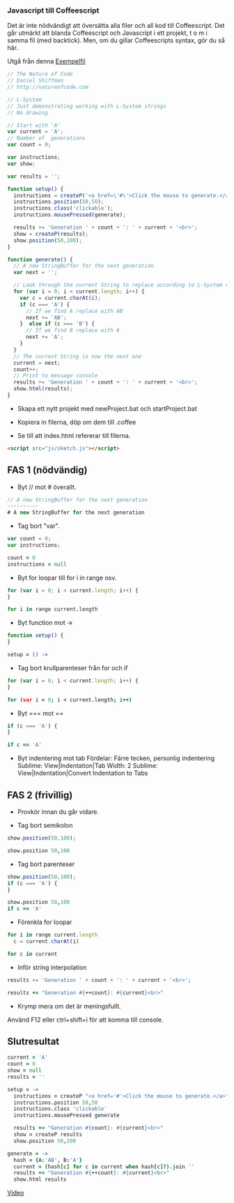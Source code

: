 ### Javascript till Coffeescript

Det är inte nödvändigt att översätta alla filer och all kod till Coffeescript. Det går utmärkt att blanda Coffeescript och Javascript i ett projekt, t o m i samma fil (med backtick). Men, om du gillar Coffeescripts syntax, gör du så här.

Utgå från denna [Exempelfil](https://raw.githubusercontent.com/shiffman/The-Nature-of-Code-Examples-p5.js/master/chp08_fractals/NOC_8_08_SimpleLSystem/sketch.js)

```javascript
// The Nature of Code
// Daniel Shiffman
// http://natureofcode.com

// L-System
// Just demonstrating working with L-System strings
// No drawing

// Start with 'A'
var current = 'A';
// Number of  generations
var count = 0;

var instructions;
var show;

var results = '';

function setup() {
  instructions = createP('<a href=\'#\'>Click the mouse to generate.</a>');
  instructions.position(50,50);
  instructions.class('clickable');
  instructions.mousePressed(generate);

  results += 'Generation ' + count + ': ' + current + '<br>';
  show = createP(results);
  show.position(50,100);
}

function generate() {
  // A new StringBuffer for the next generation
  var next = '';

  // Look through the current String to replace according to L-System rules
  for (var i = 0; i < current.length; i++) {
    var c = current.charAt(i);
    if (c === 'A') {
      // If we find A replace with AB
      next += 'AB';
    }  else if (c === 'B') {
      // If we find B replace with A
      next += 'A';
    }
  }
  // The current String is now the next one
  current = next;
  count++;
  // Print to message console
  results += 'Generation ' + count + ': ' + current + '<br>';
  show.html(results);
}
```

* Skapa ett nytt projekt med newProject.bat och startProject.bat

* Kopiera in filerna, döp om dem till .coffee

* Se till att index.html refererar till filerna.

```html
<script src="js/sketch.js"></script>
```

## FAS 1 (nödvändig)

* Byt // mot # överallt.
```javascript
// A new StringBuffer for the next generation
----------
# A new StringBuffer for the next generation
```

* Tag bort "var".
```javascript
var count = 0;
var instructions;
```
```coffeescript
count = 0
instructions = null
```

* Byt for loopar till for i in range osv.

```javascript
for (var i = 0; i < current.length; i++) {
}
```
```coffeescript
for i in range current.length
```
* Byt function mot ->

```javascript
function setup() {
}
```
```coffeescript
setup = () ->
```

* Tag bort krullparenteser från for och if
```javascript
for (var i = 0; i < current.length; i++) {
}
```
```coffeescript
for (var i = 0; i < current.length; i++)
```

* Byt === mot ==
```javascript
if (c === 'A') {
}
```
```coffeescript
if c == 'A'
```

* Byt indentering mot tab
Fördelar: Färre tecken, personlig indentering
Sublime: View|Indentation|Tab Width: 2
Sublime: View|Indentation|Convert Indentation to Tabs

## FAS 2 (frivillig)

* Provkör innan du går vidare.

* Tag bort semikolon
```javascript
show.position(50,100);
```
```coffeescript
show.position 50,100
```

* Tag bort parenteser
```javascript
show.position(50,100);
if (c === 'A') {
}
```
```coffeescript
show.position 50,100
if c == 'A'
```

* Förenkla for loopar
```javascript
for i in range current.length
  c = current.charAt(i)
```
```coffeescript
for c in current
```

* Inför string interpolation
```javascript
results += 'Generation ' + count + ': ' + current + '<br>';
```
```coffeescript
results += "Generation #{++count}: #{current}<br>"
```

* Krymp mera om det är meningsfullt.

Använd F12 eller ctrl+shift+i för att komma till console.

## Slutresultat

```coffeescript
current = 'A'
count = 0
show = null
results = ''

setup = ->
  instructions = createP "<a href='#'>Click the mouse to generate.</a>"
  instructions.position 50,50
  instructions.class 'clickable'
  instructions.mousePressed generate

  results += "Generation #{count}: #{current}<br>"
  show = createP results
  show.position 50,100

generate = ->
  hash = {A:'AB', B:'A'}
  current = (hash[c] for c in current when hash[c]?).join ''
  results += "Generation #{++count}: #{current}<br>"
  show.html results
```

[Video](https://www.youtube.com/watch?v=E1B4UoSQMFw&index=19&list=PLRqwX-V7Uu6ZiZxtDDRCi6uhfTH4FilpH)
